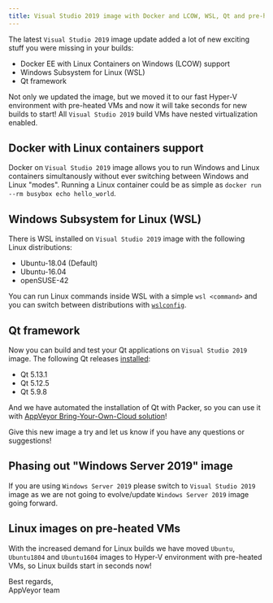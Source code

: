 ```yaml
---
title: Visual Studio 2019 image with Docker and LCOW, WSL, Qt and pre-heated VMs
---
```


The latest `Visual Studio 2019` image update added a lot of new exciting stuff you were missing in your builds:

* Docker EE with Linux Containers on Windows (LCOW) support
* Windows Subsystem for Linux (WSL)
* Qt framework

Not only we updated the image, but we moved it to our fast Hyper-V environment with pre-heated VMs and now it will take seconds for new builds to start!
All `Visual Studio 2019` build VMs have nested virtualization enabled.

## Docker with Linux containers support

Docker on `Visual Studio 2019` image allows you to run Windows and Linux containers simultanously without ever switching between Windows and Linux "modes".
Running a Linux container could be as simple as `docker run --rm busybox echo hello_world`.

## Windows Subsystem for Linux (WSL)

There is WSL installed on `Visual Studio 2019` image with the following Linux distributions:

* Ubuntu-18.04 (Default)
* Ubuntu-16.04
* openSUSE-42

You can run Linux commands inside WSL with a simple `wsl <command>` and you can switch between distributions with [`wslconfig`](https://docs.microsoft.com/en-us/windows/wsl/wsl-config).

## Qt framework

Now you can build and test your Qt applications on `Visual Studio 2019` image. The following Qt releases [installed](/docs/windows-images-software/#qt):

* Qt 5.13.1
* Qt 5.12.5
* Qt 5.9.8

And we have automated the installation of Qt with Packer, so you can use it with [AppVeyor Bring-Your-Own-Cloud solution](/blog/2019/10/01/self-hosted-jobs-on-your-computer-or-in-cloud-vms/)!

Give this new image a try and let us know if you have any questions or suggestions!

## Phasing out "Windows Server 2019" image

If you are using `Windows Server 2019` please switch to `Visual Studio 2019` image as we are not going to evolve/update `Windows Server 2019` image going forward.

## Linux images on pre-heated VMs

With the increased demand for Linux builds we have moved `Ubuntu`, `Ubuntu1804` and `Ubuntu1604` images to Hyper-V environment with pre-heated VMs, so Linux builds start in seconds now!

Best regards,<br>
AppVeyor team